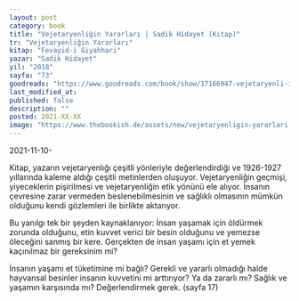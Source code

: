 ```yaml
---
layout: post
category: book
title: "Vejetaryenliğin Yararları | Sadik Hidayet (Kitap)"
tr: "Vejetaryenliğin Yararları"
kitap: "Fevayid-i Giyahhari"
yazar: "Sadik Hidayet"
yil: "2018"
sayfa: "73"
goodreads: "https://www.goodreads.com/book/show/17166947-vejetaryenli-in-yararlar"
last_modified_at:  
published: false  
description: ""  
posted: 2021-XX-XX  
image: "https://www.thebookish.de/assets/new/vejetaryenligin-yararlari.jpg"  
---
```


2021-11-10-

Kitap, yazarın vejetaryenlığı çeşitli yönleriyle değerlendirdiği ve 1926-1927 yıllarında kaleme aldığı çeşitli metinlerden oluşuyor. Vejetaryenliğin geçmişi, yiyeceklerin pişirilmesi ve vejetaryenliğin etik yönünü ele alıyor. İnsanın çevresine zarar vermeden beslenebilmesinin ve sağlıklı olmasının mümkün olduğunu kendi gözlemleri ile birlikte aktarıyor.

Bu yanılgı tek bir şeyden kaynaklanıyor: İnsan yaşamak için öldürmek zorunda olduğunu, etin kuvvet verici bir besin olduğunu ve yemezse öleceğini sanmış bir kere. Gerçekten de insan yaşamı için et yemek kaçınılmaz bir gereksinim mi?

İnsanın yaşamı et tüketimine mi bağlı? Gerekli ve yararlı olmadığı halde hayvansal besinler insanın kuvvetini mi arttırıyor? Ya da zararlı mı? Sağlık ve yaşamın karşısında mı? Değerlendirmek gerek. (sayfa 17)
